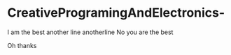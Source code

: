 # CreativeProgramingAndElectronics-

I am the best 
another line 
anotherline 
No you are the best

Oh thanks 


